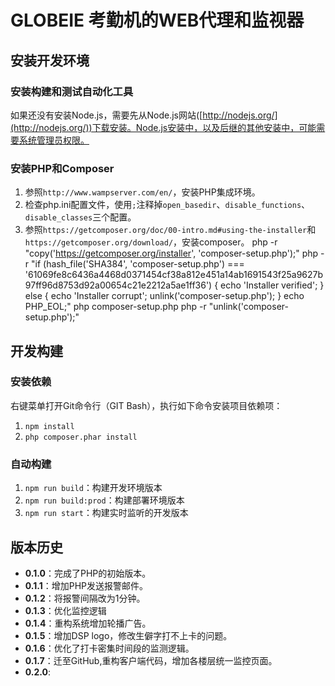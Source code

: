 # GLOBEIE 考勤机的WEB代理和监视器 #

## 安装开发环境 ##

### 安装构建和测试自动化工具 ###

如果还没有安装Node.js，需要先从Node.js网站([http://nodejs.org/](http://nodejs.org/))下载安装。Node.js安装中，以及后继的其他安装中，可能需要系统管理员权限。

### 安装PHP和Composer ###

1. 参照`http://www.wampserver.com/en/`，安装PHP集成环境。
2. 检查php.ini配置文件，使用`;`注释掉`open_basedir`、`disable_functions`、`disable_classes`三个配置。
4. 参照`https://getcomposer.org/doc/00-intro.md#using-the-installer`和`https://getcomposer.org/download/`，安装composer。
    php -r "copy('https://getcomposer.org/installer', 'composer-setup.php');"
    php -r "if (hash_file('SHA384', 'composer-setup.php') === '61069fe8c6436a4468d0371454cf38a812e451a14ab1691543f25a9627b97ff96d8753d92a00654c21e2212a5ae1ff36') { echo 'Installer verified'; } else { echo 'Installer corrupt'; unlink('composer-setup.php'); } echo PHP_EOL;"
    php composer-setup.php
    php -r "unlink('composer-setup.php');"

## 开发构建 ##

### 安装依赖 ###

右键菜单打开Git命令行（GIT Bash），执行如下命令安装项目依赖项：

1. `npm install`
2. `php composer.phar install`

### 自动构建 ###

1. `npm run build`：构建开发环境版本
1. `npm run build:prod`：构建部署环境版本
1. `npm run start`：构建实时监听的开发版本

## 版本历史 ##

- **0.1.0**：完成了PHP的初始版本。
- **0.1.1**：增加PHP发送报警邮件。
- **0.1.2**：将报警间隔改为1分钟。
- **0.1.3**：优化监控逻辑
- **0.1.4**：重构系统增加轮播广告。
- **0.1.5**：增加DSP logo，修改生僻字打不上卡的问题。
- **0.1.6**：优化了打卡密集时间段的监测逻辑。
- **0.1.7**：迁至GitHub,重构客户端代码，增加各楼层统一监控页面。
- **0.2.0**:

